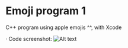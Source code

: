 # Emoji program 1
C++ program using apple emojis ^^, with Xcode

· Code screenshot: ![Alt text](http://i.imgur.com/ICwvmx9.png)